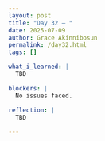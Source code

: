 ```yaml
---
layout: post
title: "Day 32 – "
date: 2025-07-09
author: Grace Akinnibosun
permalink: /day32.html
tags: []

what_i_learned: |
  TBD

blockers: |
  No issues faced.

reflection: |
  TBD
 
---
```

